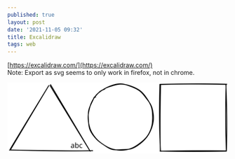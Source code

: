 ```yaml
---
published: true
layout: post
date: '2021-11-05 09:32'
title: Excalidraw
tags: web 
---
```

[https://excalidraw.com/](https://excalidraw.com/)  
Note: Export as svg seems to only work in firefox, not in chrome.  

![](/media/excal.svg)
